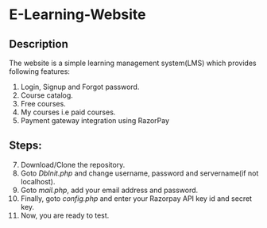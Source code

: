 # E-Learning-Website
## Description
The website is a simple learning management system(LMS) which provides following features:
1. Login, Signup and Forgot password.
2. Course catalog. 
3. Free courses.
4. My courses i.e paid courses.
5. Payment gateway integration using RazorPay

## Steps:
7. Download/Clone the repository.
8. Goto *DbInit.php* and change username, password and servername(if not localhost).
9. Goto *mail.php*, add your email address and password.
10. Finally, goto *config.php* and enter your Razorpay API key id and secret key.
11. Now, you are ready to test.
